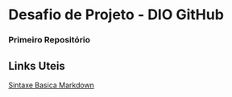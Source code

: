 # Desafio de Projeto - DIO GitHub
### Primeiro Repositório

## Links Uteis
[Sintaxe Basica Markdown](https://websetnet.net/pt/getting-started-with-markdown-beginners-guide/)
